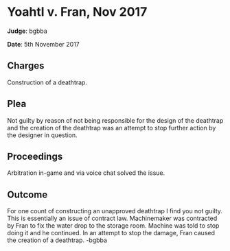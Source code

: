 # Yoahtl v. Fran, Nov 2017

**Judge**: bgbba

**Date**: 5th November 2017

## Charges

Construction of a deathtrap.

## Plea

Not guilty by reason of not being responsible for the design of the deathtrap and the creation of the deathtrap was an attempt to stop further action by the designer in question.

## Proceedings

Arbitration in-game and via voice chat solved the issue.

## Outcome

For one count of constructing an unapproved deathtrap I find you not guilty. This is essentially an issue of contract law. Machinemaker was contracted by Fran to fix the water drop to the storage room. Machine was told to stop doing it and he continued. In an attempt to stop the damage, Fran caused the creation of a deathtrap. -bgbba

